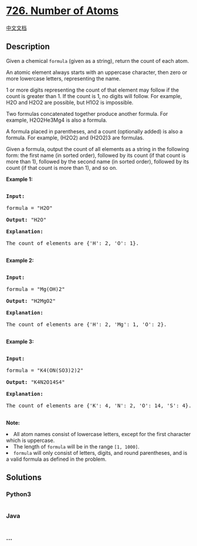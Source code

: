 # [726. Number of Atoms](https://leetcode.com/problems/number-of-atoms)

[中文文档](/solution/0700-0799/0726.Number%20of%20Atoms/README.md)

## Description

<p>Given a chemical <code>formula</code> (given as a string), return the count of each atom.

</p><p>

An atomic element always starts with an uppercase character, then zero or more lowercase letters, representing the name.

</p><p>

1 or more digits representing the count of that element may follow if the count is greater than 1. If the count is 1, no digits will follow. For example, H2O and H2O2 are possible, but H1O2 is impossible.

</p><p>

Two formulas concatenated together produce another formula. For example, H2O2He3Mg4 is also a formula.

</p><p>

A formula placed in parentheses, and a count (optionally added) is also a formula. For example, (H2O2) and (H2O2)3 are formulas.

</p><p>

Given a formula, output the count of all elements as a string in the following form: the first name (in sorted order), followed by its count (if that count is more than 1), followed by the second name (in sorted order), followed by its count (if that count is more than 1), and so on.</p>

<p><b>Example 1:</b><br />

<pre>

<b>Input:</b> 

formula = "H2O"

<b>Output:</b> "H2O"

<b>Explanation:</b> 

The count of elements are {'H': 2, 'O': 1}.

</pre>

</p>

<p><b>Example 2:</b><br />

<pre>

<b>Input:</b> 

formula = "Mg(OH)2"

<b>Output:</b> "H2MgO2"

<b>Explanation:</b> 

The count of elements are {'H': 2, 'Mg': 1, 'O': 2}.

</pre>

</p>

<p><b>Example 3:</b><br />

<pre>

<b>Input:</b> 

formula = "K4(ON(SO3)2)2"

<b>Output:</b> "K4N2O14S4"

<b>Explanation:</b> 

The count of elements are {'K': 4, 'N': 2, 'O': 14, 'S': 4}.

</pre>

</p>

<p><b>Note:</b>

<li>All atom names consist of lowercase letters, except for the first character which is uppercase.</li>

<li>The length of <code>formula</code> will be in the range <code>[1, 1000]</code>.</li>

<li><code>formula</code> will only consist of letters, digits, and round parentheses, and is a valid formula as defined in the problem.</li>

</p>

## Solutions

<!-- tabs:start -->

### **Python3**

```python

```

### **Java**

```java

```

### **...**

```

```

<!-- tabs:end -->
